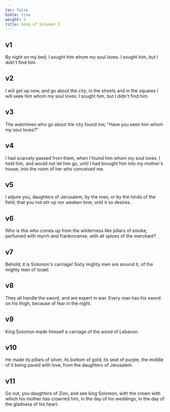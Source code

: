 ```yaml
---
toc: false
bible: true
weight: 1
title: Song of Solomon 3
---
```




## v1 
By night on my bed, I sought him whom my soul loves. I sought him, but I didn't find him. 

## v2 
I will get up now, and go about the city; in the streets and in the squares I will seek him whom my soul loves. I sought him, but I didn't find him. 

## v3 
The watchmen who go about the city found me; "Have you seen him whom my soul loves?" 

## v4 
I had scarcely passed from them, when I found him whom my soul loves. I held him, and would not let him go, until I had brought him into my mother's house, into the room of her who conceived me. 

## v5 
I adjure you, daughters of Jerusalem, by the roes, or by the hinds of the field, that you not stir up nor awaken love, until it so desires. 

## v6 
Who is this who comes up from the wilderness like pillars of smoke, perfumed with myrrh and frankincense, with all spices of the merchant? 

## v7 
Behold, it is Solomon's carriage! Sixty mighty men are around it, of the mighty men of Israel. 

## v8 
They all handle the sword, and are expert in war. Every man has his sword on his thigh, because of fear in the night. 

## v9 
King Solomon made himself a carriage of the wood of Lebanon. 

## v10 
He made its pillars of silver, its bottom of gold, its seat of purple, the middle of it being paved with love, from the daughters of Jerusalem. 

## v11 
Go out, you daughters of Zion, and see king Solomon, with the crown with which his mother has crowned him, in the day of his weddings, in the day of the gladness of his heart.
